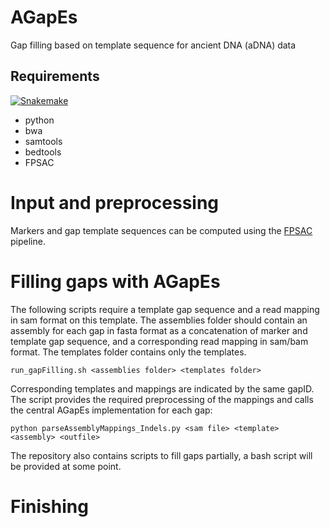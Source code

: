 # AGapEs
Gap filling based on template sequence for ancient DNA (aDNA) data

## Requirements

[![Snakemake](https://img.shields.io/badge/snakemake-≥3.5.2-brightgreen.svg?style=flat-square)](http://snakemake.bitbucket.org)
* python
* bwa
* samtools
* bedtools
* FPSAC


# Input and preprocessing

Markers and gap template sequences can be computed using the [FPSAC](https://github.com/cchauve/FPSAC) pipeline. 


# Filling gaps with AGapEs

The following scripts require a template gap sequence and a read mapping in sam format on this template. The assemblies folder should contain an assembly for each gap in fasta format as a concatenation of marker and template gap sequence, and a corresponding read mapping in sam/bam format. The templates folder contains only the templates.

```
run_gapFilling.sh <assemblies folder> <templates folder>
```

Corresponding templates and mappings are indicated by the same gapID. The script provides the required preprocessing of the mappings and calls the central AGapEs implementation for each gap: 

```
python parseAssemblyMappings_Indels.py <sam file> <template> <assembly> <outfile>
```

The repository also contains scripts to fill gaps partially, a bash script will be provided at some point.

# Finishing
